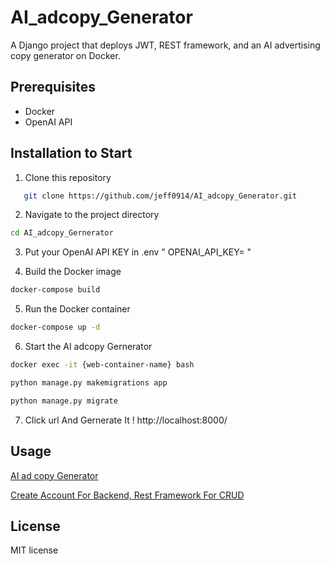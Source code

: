 # AI_adcopy_Generator
 
A Django project that deploys JWT, REST framework, and an AI advertising copy generator on Docker.

## Prerequisites

- Docker
- OpenAI API

## Installation to Start

1. Clone this repository
```bash
   git clone https://github.com/jeff0914/AI_adcopy_Generator.git
```
2. Navigate to the project directory
```bash
cd AI_adcopy_Gernerator
```
3. Put your OpenAI API KEY in .env 
" OPENAI_API_KEY=  "

4. Build the Docker image
```bash
docker-compose build
```
5. Run the Docker container
```bash
docker-compose up -d
```
6. Start the AI adcopy Gernerator
```bash
docker exec -it {web-container-name} bash

python manage.py makemigrations app

python manage.py migrate
```
7. Click url And Gernerate It !
http://localhost:8000/

## Usage

[AI ad copy Generator](https://www.notion.so/AI-ad-copy-Generator-217fca2c1c4c4122a1e28b6694310060) 

[Create Account For Backend, Rest Framework For CRUD](https://www.notion.so/Django-Rest-Framework-For-CRUD-5ee026e45ea641698bfdd946505b5ca3?pvs=4)  


## License
MIT license
